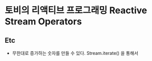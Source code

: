 # 토비의 리액티브 프로그래밍 Reactive Stream Operators 

## Etc

- 무한대로 증가하는 숫자를 만들 수 있다. Stream.iterate() 을 통해서
